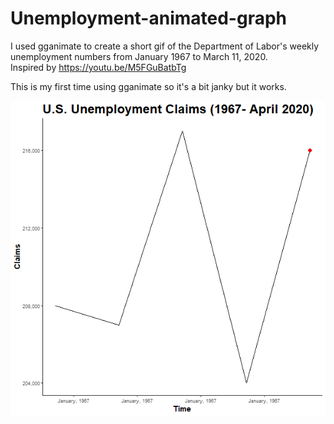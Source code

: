 # Unemployment-animated-graph
I used gganimate to create a short gif of the Department of Labor's weekly unemployment numbers from January 1967 to March 11, 2020.  
Inspired by https://youtu.be/M5FGuBatbTg  
  
This is my first time using gganimate so it's a bit janky but it works.

![](https://github.com/jasonrsmith99/Unemployment-animated-graph/blob/master/Unemployment-Graph-Animated_files/figure-gfm/unnamed-chunk-3-1.gif) 
